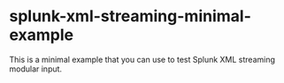 # splunk-xml-streaming-minimal-example

This is a minimal example that you can use to test Splunk XML streaming modular input.
